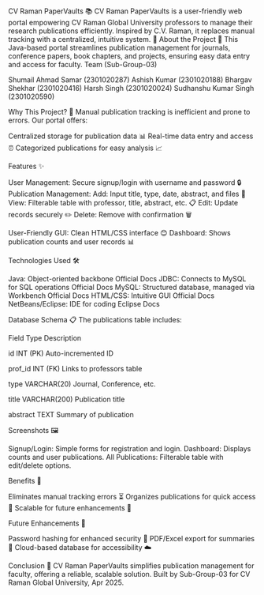 CV Raman PaperVaults 📚
CV Raman PaperVaults is a user-friendly web portal empowering CV Raman Global University professors to manage their research publications efficiently. Inspired by C.V. Raman, it replaces manual tracking with a centralized, intuitive system. 🚀
About the Project 🌟
This Java-based portal streamlines publication management for journals, conference papers, book chapters, and projects, ensuring easy data entry and access for faculty.
Team (Sub-Group-03)

Shumail Ahmad Samar (2301020287)
Ashish Kumar (2301020188)
Bhargav Shekhar (2301020416)
Harsh Singh (2301020024)
Sudhanshu Kumar Singh (2301020590)

Why This Project? 🤔
Manual publication tracking is inefficient and prone to errors. Our portal offers:

Centralized storage for publication data 📊
Real-time data entry and access ⏰
Categorized publications for easy analysis 📈

Features ✨

User Management: Secure signup/login with username and password 🔒
Publication Management:
Add: Input title, type, date, abstract, and files 📝
View: Filterable table with professor, title, abstract, etc. 📋
Edit: Update records securely ✏️
Delete: Remove with confirmation 🗑️


User-Friendly GUI: Clean HTML/CSS interface 😊
Dashboard: Shows publication counts and user records 📊

Technologies Used 🛠️

Java: Object-oriented backbone Official Docs
JDBC: Connects to MySQL for SQL operations Official Docs
MySQL: Structured database, managed via Workbench Official Docs
HTML/CSS: Intuitive GUI Official Docs
NetBeans/Eclipse: IDE for coding Eclipse Docs

Database Schema 📋
The publications table includes:



Field
Type
Description



id
INT (PK)
Auto-incremented ID


prof_id
INT (FK)
Links to professors table


type
VARCHAR(20)
Journal, Conference, etc.


title
VARCHAR(200)
Publication title


abstract
TEXT
Summary of publication


Screenshots 🖼️

Signup/Login: Simple forms for registration and login.
Dashboard: Displays counts and user publications.
All Publications: Filterable table with edit/delete options.

Benefits 🌈

Eliminates manual tracking errors ⏳
Organizes publications for quick access 📂
Scalable for future enhancements 🚀

Future Enhancements 🔮

Password hashing for enhanced security 🔐
PDF/Excel export for summaries 📄
Cloud-based database for accessibility ☁️

Conclusion 🎉
CV Raman PaperVaults simplifies publication management for faculty, offering a reliable, scalable solution. Built by Sub-Group-03 for CV Raman Global University, Apr 2025.
